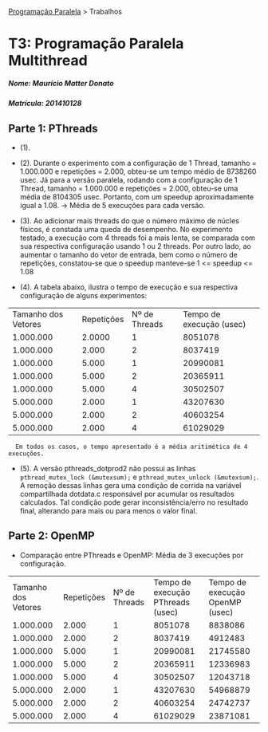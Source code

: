[Programação Paralela](https://github.com/AndreaInfUFSM/elc139-2016a) > Trabalhos

# T3: Programação Paralela Multithread 

##### Nome: Maurício Matter Donato
##### Matrícula: 201410128

## Parte 1: PThreads

- (1).

- (2). Durante o experimento com a configuração de 1 Thread, tamanho = 1.000.000 e repetições = 2.000, obteu-se um tempo médio de 8738260 usec. Já para a versão paralela, rodando com a configuração de 1 Thread, tamanho = 1.000.000 e repetições = 2.000, obteu-se uma média de 8104305 usec. Portanto, com um speedup aproximadamente igual a 1.08.
  -> Média de 5 execuções para cada versão.

- (3). Ao adicionar mais threads do que o número máximo de núcles físicos, é constada uma queda de desempenho. No experimento testado, a execução com 4 threads foi a mais lenta, se comparada com sua respectiva configuração usando 1 ou 2 threads. Por outro lado, ao aumentar o tamanho do vetor de entrada, bem como o número de repetições, constatou-se que o speedup manteve-se 1 <= speedup <= 1.08

- (4). A tabela abaixo, ilustra o tempo de execução e sua respectiva configuração de alguns experimentos:
<TABLE>
        <TR>
          <TD>Tamanho dos Vetores</TD>
          <TD>Repetições</TD>
          <TD>Nº de Threads</TD>
          <TD>Tempo de execução (usec)</TD>
        </TR>
        <TR>
        	<TD> 1.000.000 </TD>
        	<TD> 2.0000 </TD>
        	<TD> 1 </TD>
        	<TD> 8051078 </TD>
        </TR>
        <TR>
        	<TD> 1.000.000 </TD>
        	<TD> 2.000 </TD>
        	<TD> 2 </TD>
        	<TD> 8037419 </TD>
        </TR>
        <TR>
        	<TD> 1.000.000 </TD>
        	<TD> 5.000 </TD>
        	<TD> 1 </TD>
        	<TD> 20990081 </TD>
        </TR>
        <TR>
        	<TD> 1.000.000 </TD>
        	<TD> 5.000 </TD>
        	<TD> 2 </TD>
        	<TD> 20365911 </TD>
        </TR>
        <TR>
        	<TD> 1.000.000 </TD>
        	<TD> 5.000 </TD>
        	<TD> 4 </TD>
        	<TD> 30502507 </TD>
        </TR>
        <TR>
        	<TD> 5.000.000 </TD>
        	<TD> 2.000 </TD>
        	<TD> 1 </TD>
        	<TD> 43207630 </TD>
        </TR>
        <TR>
        	<TD> 5.000.000 </TD>
        	<TD> 2.000 </TD>
        	<TD> 2 </TD>
        	<TD> 40603254 </TD>
        </TR>
        <TR>
        	<TD> 5.000.000 </TD>
        	<TD> 2.000 </TD>
        	<TD> 4 </TD>
        	<TD> 61029029 </TD>
        </TR>
</TABLE>

      Em todos os casos, o tempo apresentado é a média aritimética de 4 execuções.

- (5). A versão pthreads_dotprod2 não possui as linhas `pthread_mutex_lock (&mutexsum);` e `pthread_mutex_unlock (&mutexsum);`. A remoção dessas linhas gera uma condição de corrida na variável compartilhada dotdata.c responsável por acumular os resultados calculados. Tal condição pode gerar inconsistência/erro no resultado final, alterando para mais ou para menos o valor final.

## Parte 2: OpenMP

- Comparação entre PThreads e OpenMP: Média de 3 execuções por configuração.
<TABLE>
        <TR>
          <TD>Tamanho dos Vetores</TD>
          <TD>Repetições</TD>
          <TD>Nº de Threads</TD>
          <TD>Tempo de execução PThreads (usec)</TD>
          <TD>Tempo de execução OpenMP (usec)</TD>
        </TR>
        <TR>
            <TD> 1.000.000 </TD>
            <TD> 2.000 </TD>
            <TD> 1 </TD>
            <TD> 8051078 </TD>
            <TD> 8838086 </TD>
        </TR>
        <TR>
            <TD> 1.000.000 </TD>
            <TD> 2.000 </TD>
            <TD> 2 </TD>
            <TD> 8037419</TD>
            <TD> 4912483 </TD>
        </TR>
        <TR>
            <TD> 1.000.000 </TD>
            <TD> 5.000 </TD>
            <TD> 1 </TD>
            <TD> 20990081 </TD>
            <TD> 21745580 </TD>
        </TR>
        <TR>
            <TD> 1.000.000 </TD>
            <TD> 5.000 </TD>
            <TD> 2 </TD>
            <TD> 20365911 </TD>
            <TD> 12336983 </TD>
        </TR>
        <TR>
            <TD> 1.000.000 </TD>
            <TD> 5.000 </TD>
            <TD> 4 </TD>
            <TD> 30502507 </TD>
            <TD> 12043718 </TD>
        </TR>
        <TR>
            <TD> 5.000.000 </TD>
            <TD> 2.000 </TD>
            <TD> 1 </TD>
            <TD> 43207630 </TD>
            <TD> 54968879 </TD>
        </TR>
        <TR>
            <TD> 5.000.000 </TD>
            <TD> 2.000 </TD>
            <TD> 2 </TD>
            <TD> 40603254 </TD>
            <TD> 24742737 </TD>
        </TR>
        <TR>
            <TD> 5.000.000 </TD>
            <TD> 2.000 </TD>
            <TD> 4 </TD>
            <TD> 61029029 </TD>
            <TD> 23871081 </TD>
        </TR>
</TABLE>
